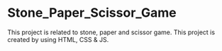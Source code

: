 # Stone_Paper_Scissor_Game
This project is related to stone, paper and scissor game.
This project is created by using HTML, CSS & JS.
